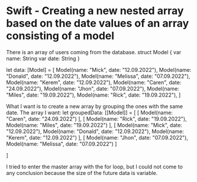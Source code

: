 
# Swift - Creating a new nested array based on the date values of an array consisting of a model

There is an array of users coming from the database.
struct Model {
    var name: String
    var date: String
}

let data: [Model] = [
    Model(name: "Mick", date: "12.09.2022"),
    Model(name: "Donald", date: "12.09.2022"),
    Model(name: "Melissa", date: "07.09.2022"),
    Model(name: "Kerem", date: "12.09.2022"),
    Model(name: "Caren", date: "24.09.2022"),
    Model(name: "Jhon", date: "07.09.2022"),
    Model(name: "Miles", date: "19.09.2022"),
    Model(name: "Rick", date: "19.09.2022"),
]

What I want is to create a new array by grouping the ones with the same date.
The array I want:
let groupedData: [[Model]] = [
    [
        Model(name: "Caren", date: "24.09.2022")
    ],
    [
        Model(name: "Rick", date: "19.09.2022"),
        Model(name: "Miles", date: "19.09.2022")
    ],
    [
        Model(name: "Mick", date: "12.09.2022"),
        Model(name: "Donald", date: "12.09.2022"),
        Model(name: "Kerem", date: "12.09.2022")
    ],
    [
        Model(name: "Jhon", date: "07.09.2022"),
        Model(name: "Melissa", date: "07.09.2022")
    ]

]

I tried to enter the master array with the for loop, but I could not come to any conclusion because the size of the future data is variable.

        